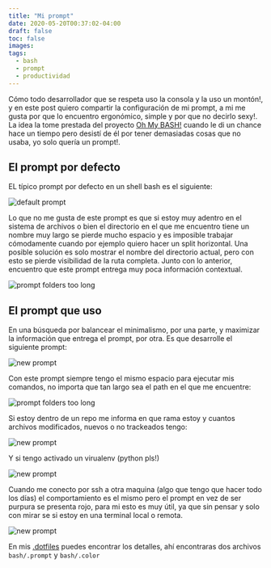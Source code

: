 ```yaml
---
title: "Mi prompt"
date: 2020-05-20T00:37:02-04:00
draft: false
toc: false
images:
tags:
  - bash
  - prompt
  - productividad
---
```


Cómo todo  desarrollador que  se respeta  uso la consola  y la  uso un
montón!,  y en  este  post  quiero compartir  la  configuración de  mi
prompt, a  mi me gusta por  que lo encuentro ergonómico,  simple y por
que no  decirlo sexy!.  La  idea la tome  prestada del proyecto  [Oh My
BASH!][1] cuando le di un chance hace un tiempo pero desistí de él por
tener demasiadas cosas que no usaba, yo solo quería un prompt!.

## El prompt por defecto

EL típico prompt por defecto en un shell bash es el siguiente:

![default prompt](/my-prompt/default-prompt.png)

Lo que no  me gusta de este prompt  es que si estoy muy  adentro en el
sistema de archivos o bien el  directorio en el que me encuentro tiene
un nombre  muy largo se pierde  mucho espacio y es  imposible trabajar
cómodamente cuando por ejemplo quiero  hacer un split horizontal.  Una
posible solución es solo mostrar el nombre del directorio actual, pero
con esto  se pierde  visibilidad de  la ruta  completa.  Junto  con lo
anterior,  encuentro  que este  prompt  entrega  muy poca  información
contextual.

![prompt folders too long](/my-prompt/prompt-folder-too-long.png)


## El prompt que uso
En una búsqueda por balancear el minimalismo, por una parte, y maximizar
la información  que entrega el prompt,  por otra. Es que  desarrolle el
siguiente prompt:

![new prompt](/my-prompt/new-prompt.png)

Con  este prompt  siempre tengo  el  mismo espacio  para ejecutar  mis
comandos, no importa que tan largo sea el path en el que me encuentre:

![prompt folders too long](/my-prompt/new-folder-too-long.png)

Si estoy  dentro de  un repo me  informa en que  rama estoy  y cuantos
archivos modificados, nuevos o no trackeados tengo:

![new prompt](/my-prompt/new-prompt-repo.png)

Y si tengo activado un virualenv (python pls!)

![new prompt](/my-prompt/new-prompt-venv.png)

Cuando me  conecto por ssh  a otra maquina  (algo que tengo  que hacer
todo los días) el comportamiento es el  mismo pero el prompt en vez de
ser purpura  se presenta rojo,  para mi esto es  muy útil, ya  que sin
pensar y solo con mirar se si estoy en una terminal local o remota.

![new prompt](/my-prompt/new-prompt-remote.png)

En  mis [.dotfiles](https://github.com/marcelino-m/.dotfiles/)  puedes
encontrar los detalles, ahí  encontraras dos archivos `bash/.prompt` y
`bash/.color`

[1]: https://ohmybash.github.io/
